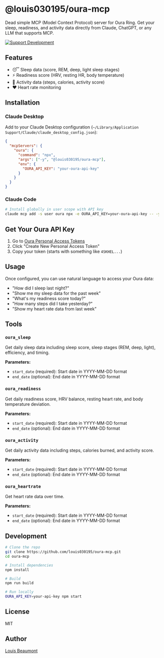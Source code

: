 # @louis030195/oura-mcp

Dead simple MCP (Model Context Protocol) server for Oura Ring. Get your sleep, readiness, and activity data directly from Claude, ChatGPT, or any LLM that supports MCP.

[![Support Development](https://img.shields.io/badge/Support-Development-yellow?style=for-the-badge)](https://buy.stripe.com/14A14n0eZ1wyfix9AA)

## Features

- 😴 Sleep data (score, REM, deep, light sleep stages)
- ⚡ Readiness score (HRV, resting HR, body temperature)
- 🏃 Activity data (steps, calories, activity score)
- ❤️ Heart rate monitoring

## Installation

### Claude Desktop

Add to your Claude Desktop configuration (`~/Library/Application Support/Claude/claude_desktop_config.json`):

```json
{
  "mcpServers": {
    "oura": {
      "command": "npx",
      "args": ["-y", "@louis030195/oura-mcp"],
      "env": {
        "OURA_API_KEY": "your-oura-api-key"
      }
    }
  }
}
```

### Claude Code

```bash
# Install globally in user scope with API key
claude mcp add -s user oura npx -e OURA_API_KEY=your-oura-api-key -- -y @louis030195/oura-mcp
```

## Get Your Oura API Key

1. Go to [Oura Personal Access Tokens](https://cloud.ouraring.com/personal-access-tokens)
2. Click "Create New Personal Access Token"
3. Copy your token (starts with something like `4SKHEL...`)

## Usage

Once configured, you can use natural language to access your Oura data:

- "How did I sleep last night?"
- "Show me my sleep data for the past week"
- "What's my readiness score today?"
- "How many steps did I take yesterday?"
- "Show my heart rate data from last week"

## Tools

### `oura_sleep`
Get daily sleep data including sleep score, sleep stages (REM, deep, light), efficiency, and timing.

**Parameters:**
- `start_date` (required): Start date in YYYY-MM-DD format
- `end_date` (optional): End date in YYYY-MM-DD format

### `oura_readiness`
Get daily readiness score, HRV balance, resting heart rate, and body temperature deviation.

**Parameters:**
- `start_date` (required): Start date in YYYY-MM-DD format
- `end_date` (optional): End date in YYYY-MM-DD format

### `oura_activity`
Get daily activity data including steps, calories burned, and activity score.

**Parameters:**
- `start_date` (required): Start date in YYYY-MM-DD format
- `end_date` (optional): End date in YYYY-MM-DD format

### `oura_heartrate`
Get heart rate data over time.

**Parameters:**
- `start_date` (required): Start date in YYYY-MM-DD format
- `end_date` (optional): End date in YYYY-MM-DD format

## Development

```bash
# Clone the repo
git clone https://github.com/louis030195/oura-mcp.git
cd oura-mcp

# Install dependencies
npm install

# Build
npm run build

# Run locally
OURA_API_KEY=your-api-key npm start
```

## License

MIT

## Author

[Louis Beaumont](https://twitter.com/louis030195)
